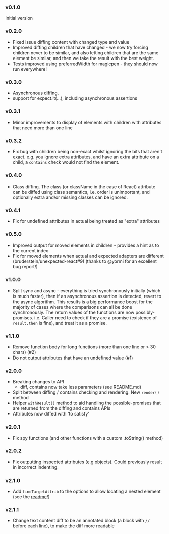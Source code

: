 
### v0.1.0

Initial version

### v0.2.0
* Fixed issue diffing content with changed type and value
* Improved diffing children that have changed - we now try forcing children never to be similar, and also 
letting children that are the same element be similar, and then we take the result with the best weight.
* Tests improved using preferredWidth for magicpen - they should now run everywhere!

### v0.3.0
* Asynchronous diffing,
* support for expect.it(...), including asynchronous assertions

### v0.3.1
* Minor improvements to display of elements with children with attributes that need more than one line

### v0.3.2
*  Fix bug with children being non-exact whilst ignoring the bits that aren't exact. e.g. you ignore extra attributes,
and have an extra attribute on a child, a `contains` check would not find the element.

### v0.4.0
* Class diffing.  The class (or className in the case of React) attribute can be diffed using class semantics, i.e. 
order is unimportant, and optionally extra and/or missing classes can be ignored.

### v0.4.1
* Fix for undefined attributes in actual being treated as "extra" attributes

### v0.5.0
* Improved output for moved elements in children - provides a hint as to the current index
* Fix for moved elements when actual and expected adapters are different (bruderstein/unexpected-react#9) 
(thanks to @yormi for an excellent bug report!)

### v1.0.0
* Split sync and async - everything is tried synchronously initially (which is much faster), then if an asynchronous 
assertion is detected, revert to the async algorithm.  This results is a big performance boost for the majority of 
cases where the comparisons can all be done synchronously.  The return values of the functions are now possibly-promises.
i.e. Caller need to check if they are a promise (existence of `result.then` is fine), and treat it as a promise.

### v1.1.0
* Remove function body for long functions (more than one line or > 30 chars) (#2)
* Do not output attributes that have an undefined value (#1)

### v2.0.0
* Breaking changes to API
  * diff, contains now take less parameters (see README.md)
* Split between diffing / contains checking and rendering.  New `render()` method
* Helper `withResult()` method to aid handling the possible-promises that are returned from the diffing and contains APIs
* Attributes now diffed with 'to satisfy'


### v2.0.1
* Fix spy functions (and other functions with a custom .toString() method)

### v2.0.2
* Fix outputting inspected attributes (e.g objects). Could previously result in incorrect indenting.

### v2.1.0
* Add `findTargetAttrib` to the options to allow locating a nested element (see the [readme](https://github.com/bruderstein/unexpected-htmllike#findtargetattrib-string)!)

### v2.1.1
* Change text content diff to be an annotated block (a block with `//` before each line), to make the diff more readable
